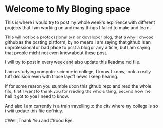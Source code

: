 # Welcome to My Bloging space  

This is where i would try to post my whole week's expirience with different projects that I am working on and many things I failed to make and learn.

This will not be a profecssional senior developer blog, that's why i choose github as the posting platform, by no means I am saying that github is an unprofessional or bad place to post a blog or any article, but I am saying that people might not even know about these post.

I will try to post in every week and also update this Readme.md file.

I am a studying computer science in college, I know, I know, took a really tuff decision even with those layoff news I keep hearing. 

If for some reason you stumble upon this github repo and read the whole file, first I want to thank you for reading the whole thing, second how the hell it got to you I need to know. 

And also I am currently in a train travelling to the city where my college is so i will update this file definitly.



#Well, Thank You 
and #Good Bye
